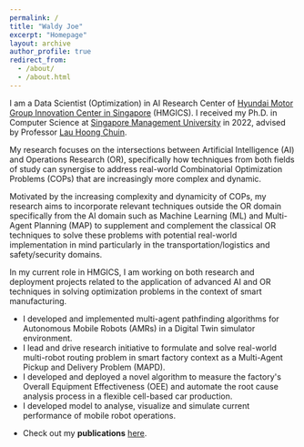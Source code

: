 ```yaml
---
permalink: /
title: "Waldy Joe"
excerpt: "Homepage"
layout: archive
author_profile: true
redirect_from: 
  - /about/
  - /about.html
---
```


I am a Data Scientist (Optimization) in AI Research Center of [Hyundai Motor Group Innovation Center in Singapore](https://www.hyundai.com/sg/hmgics/about-us/vision-mission) (HMGICS).
I received my Ph.D. in Computer Science at [Singapore Management University](https://www.smu.edu.sg/) in 2022, advised by Professor [Lau Hoong Chuin](http://www.mysmu.edu/faculty/hclau/).

My research focuses on the intersections between Artificial Intelligence (AI) and Operations Research (OR), specifically how techniques from both fields of study can synergise to address real-world Combinatorial Optimization Problems (COPs) that are increasingly more complex and dynamic.

Motivated by the increasing complexity and dynamicity of COPs, my research aims to incorporate relevant techniques outside the OR domain specifically from the AI domain such as Machine Learning (ML) and Multi-Agent Planning (MAP) to supplement and complement the classical OR techniques to solve these problems with potential real-world implementation in mind particularly in the transportation/logistics and safety/security domains.

In my current role in HMGICS, I am working on both research and deployment projects related to the application of advanced AI and OR techniques in solving optimization problems in the context of smart manufacturing. 
- I developed and implemented multi-agent pathfinding algorithms for Autonomous Mobile Robots (AMRs) in a Digital Twin simulator environment.
- I lead and drive research initiative to formulate and solve real-world multi-robot routing problem in smart factory context as a Multi-Agent Pickup and Delivery Problem (MAPD).
- I developed and deployed a novel algorithm to measure the factory's Overall Equipment Effectiveness (OEE) and automate the root cause analysis process in a flexible cell-based car production.
- I developed model to analyse, visualize and simulate current performance of mobile robot operations.

* Check out my **publications** [here](https://waldyjoe.github.io/publications/).


